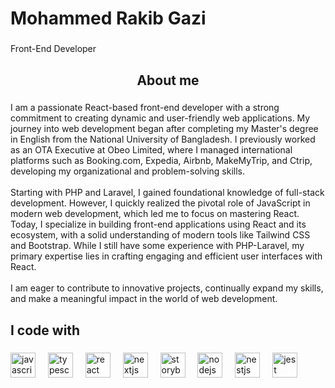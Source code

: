 <h1 align="left">Mohammed Rakib Gazi</h1>

###

<p align="left">Front-End Developer</p>

###

<h2 align="center">About me</h2>

###

<p align="left">I am a passionate React-based front-end developer with a strong commitment to creating dynamic and user-friendly web applications. My journey into web development began after completing my Master's degree in English from the National University of Bangladesh. I previously worked as an OTA Executive at Obeo Limited, where I managed international platforms such as Booking.com, Expedia, Airbnb, MakeMyTrip, and Ctrip, developing my organizational and problem-solving skills.<br><br>Starting with PHP and Laravel, I gained foundational knowledge of full-stack development. However, I quickly realized the pivotal role of JavaScript in modern web development, which led me to focus on mastering React. Today, I specialize in building front-end applications using React and its ecosystem, with a solid understanding of modern tools like Tailwind CSS and Bootstrap. While I still have some experience with PHP-Laravel, my primary expertise lies in crafting engaging and efficient user interfaces with React.<br><br>I am eager to contribute to innovative projects, continually expand my skills, and make a meaningful impact in the world of web development.</p>

###

<h2 align="left">I code with</h2>

###

<div align="left">
  <img src="https://cdn.jsdelivr.net/gh/devicons/devicon/icons/javascript/javascript-original.svg" height="40" alt="javascript logo"  />
  <img width="12" />
  <img src="https://cdn.jsdelivr.net/gh/devicons/devicon/icons/typescript/typescript-original.svg" height="40" alt="typescript logo"  />
  <img width="12" />
  <img src="https://cdn.jsdelivr.net/gh/devicons/devicon/icons/react/react-original.svg" height="40" alt="react logo"  />
  <img width="12" />
  <img src="https://cdn.jsdelivr.net/gh/devicons/devicon/icons/nextjs/nextjs-original.svg" height="40" alt="nextjs logo"  />
  <img width="12" />
  <img src="https://cdn.jsdelivr.net/gh/devicons/devicon/icons/storybook/storybook-original.svg" height="40" alt="storybook logo"  />
  <img width="12" />
  <img src="https://cdn.jsdelivr.net/gh/devicons/devicon/icons/nodejs/nodejs-original.svg" height="40" alt="nodejs logo"  />
  <img width="12" />
  <img src="https://cdn.jsdelivr.net/gh/devicons/devicon/icons/nestjs/nestjs-original.svg" height="40" alt="nestjs logo"  />
  <img width="12" />
  <img src="https://cdn.jsdelivr.net/gh/devicons/devicon/icons/jest/jest-plain.svg" height="40" alt="jest logo"  />
</div>

###
